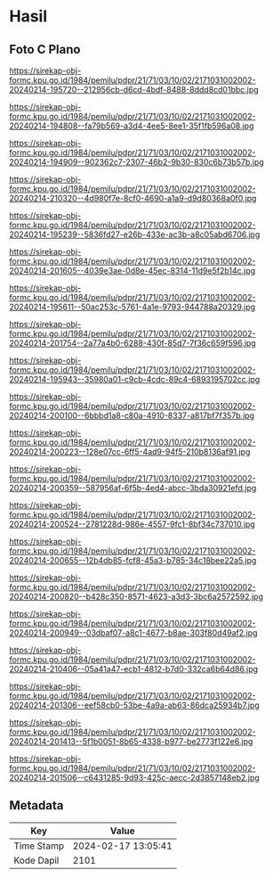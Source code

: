 # Hasil

## Foto C Plano

https://sirekap-obj-formc.kpu.go.id/1984/pemilu/pdpr/21/71/03/10/02/2171031002002-20240214-195720--212956cb-d6cd-4bdf-8488-8ddd8cd01bbc.jpg

https://sirekap-obj-formc.kpu.go.id/1984/pemilu/pdpr/21/71/03/10/02/2171031002002-20240214-194808--fa79b569-a3d4-4ee5-8ee1-35f1fb596a08.jpg

https://sirekap-obj-formc.kpu.go.id/1984/pemilu/pdpr/21/71/03/10/02/2171031002002-20240214-194909--902362c7-2307-46b2-9b30-830c6b73b57b.jpg

https://sirekap-obj-formc.kpu.go.id/1984/pemilu/pdpr/21/71/03/10/02/2171031002002-20240214-210320--4d980f7e-8cf0-4690-a1a9-d9d80368a0f0.jpg

https://sirekap-obj-formc.kpu.go.id/1984/pemilu/pdpr/21/71/03/10/02/2171031002002-20240214-195239--5836fd27-e26b-433e-ac3b-a8c05abd6706.jpg

https://sirekap-obj-formc.kpu.go.id/1984/pemilu/pdpr/21/71/03/10/02/2171031002002-20240214-201605--4039e3ae-0d8e-45ec-8314-11d9e5f2b14c.jpg

https://sirekap-obj-formc.kpu.go.id/1984/pemilu/pdpr/21/71/03/10/02/2171031002002-20240214-195611--50ac253c-5761-4a1e-9793-944788a20329.jpg

https://sirekap-obj-formc.kpu.go.id/1984/pemilu/pdpr/21/71/03/10/02/2171031002002-20240214-201754--2a77a4b0-6288-430f-85d7-7f36c659f596.jpg

https://sirekap-obj-formc.kpu.go.id/1984/pemilu/pdpr/21/71/03/10/02/2171031002002-20240214-195943--35980a01-c9cb-4cdc-89c4-6893195702cc.jpg

https://sirekap-obj-formc.kpu.go.id/1984/pemilu/pdpr/21/71/03/10/02/2171031002002-20240214-200100--6bbbd1a8-c80a-4910-8337-a817bf7f357b.jpg

https://sirekap-obj-formc.kpu.go.id/1984/pemilu/pdpr/21/71/03/10/02/2171031002002-20240214-200223--128e07cc-6ff5-4ad9-94f5-210b8136af91.jpg

https://sirekap-obj-formc.kpu.go.id/1984/pemilu/pdpr/21/71/03/10/02/2171031002002-20240214-200359--587956af-6f5b-4ed4-abcc-3bda30921efd.jpg

https://sirekap-obj-formc.kpu.go.id/1984/pemilu/pdpr/21/71/03/10/02/2171031002002-20240214-200524--2781228d-986e-4557-9fc1-8bf34c737010.jpg

https://sirekap-obj-formc.kpu.go.id/1984/pemilu/pdpr/21/71/03/10/02/2171031002002-20240214-200655--12b4db85-fcf8-45a3-b785-34c18bee22a5.jpg

https://sirekap-obj-formc.kpu.go.id/1984/pemilu/pdpr/21/71/03/10/02/2171031002002-20240214-200820--b428c350-8571-4623-a3d3-3bc6a2572592.jpg

https://sirekap-obj-formc.kpu.go.id/1984/pemilu/pdpr/21/71/03/10/02/2171031002002-20240214-200949--03dbaf07-a8c1-4677-b8ae-303f80d49af2.jpg

https://sirekap-obj-formc.kpu.go.id/1984/pemilu/pdpr/21/71/03/10/02/2171031002002-20240214-210406--05a41a47-ecb1-4812-b7d0-332ca6b64d86.jpg

https://sirekap-obj-formc.kpu.go.id/1984/pemilu/pdpr/21/71/03/10/02/2171031002002-20240214-201306--eef58cb0-53be-4a9a-ab63-86dca25934b7.jpg

https://sirekap-obj-formc.kpu.go.id/1984/pemilu/pdpr/21/71/03/10/02/2171031002002-20240214-201413--5f1b0051-8b65-4338-b977-be2773f122e6.jpg

https://sirekap-obj-formc.kpu.go.id/1984/pemilu/pdpr/21/71/03/10/02/2171031002002-20240214-201506--c6431285-9d93-425c-aecc-2d3857148eb2.jpg


## Metadata

| Key        | Value               |
| ---------- | ------------------- |
| Time Stamp | 2024-02-17 13:05:41 |
| Kode Dapil | 2101                |



